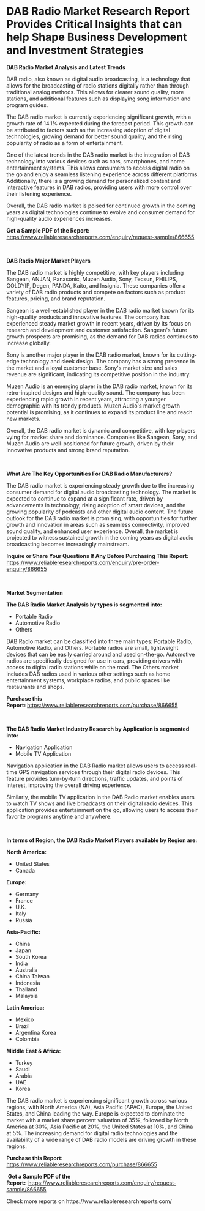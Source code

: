 <p><h1>DAB Radio Market Research Report Provides Critical Insights that can help Shape Business Development and Investment Strategies</h1></p><p><strong>DAB Radio Market Analysis and Latest Trends</strong></p>
<p><p>DAB radio, also known as digital audio broadcasting, is a technology that allows for the broadcasting of radio stations digitally rather than through traditional analog methods. This allows for clearer sound quality, more stations, and additional features such as displaying song information and program guides.</p><p>The DAB radio market is currently experiencing significant growth, with a growth rate of 14.1% expected during the forecast period. This growth can be attributed to factors such as the increasing adoption of digital technologies, growing demand for better sound quality, and the rising popularity of radio as a form of entertainment.</p><p>One of the latest trends in the DAB radio market is the integration of DAB technology into various devices such as cars, smartphones, and home entertainment systems. This allows consumers to access digital radio on the go and enjoy a seamless listening experience across different platforms. Additionally, there is a growing demand for personalized content and interactive features in DAB radios, providing users with more control over their listening experience.</p><p>Overall, the DAB radio market is poised for continued growth in the coming years as digital technologies continue to evolve and consumer demand for high-quality audio experiences increases.</p></p>
<p><strong>Get a Sample PDF of the Report:&nbsp;</strong> <a href="https://www.reliableresearchreports.com/enquiry/request-sample/866655">https://www.reliableresearchreports.com/enquiry/request-sample/866655</a></p>
<p>&nbsp;</p>
<p><strong>DAB Radio Major Market Players</strong></p>
<p><p>The DAB radio market is highly competitive, with key players including Sangean, ANJAN, Panasonic, Muzen Audio, Sony, Tecsun, PHILIPS, GOLDYIP, Degen, PANDA, Kaito, and Insignia. These companies offer a variety of DAB radio products and compete on factors such as product features, pricing, and brand reputation.</p><p>Sangean is a well-established player in the DAB radio market known for its high-quality products and innovative features. The company has experienced steady market growth in recent years, driven by its focus on research and development and customer satisfaction. Sangean's future growth prospects are promising, as the demand for DAB radios continues to increase globally.</p><p>Sony is another major player in the DAB radio market, known for its cutting-edge technology and sleek design. The company has a strong presence in the market and a loyal customer base. Sony's market size and sales revenue are significant, indicating its competitive position in the industry.</p><p>Muzen Audio is an emerging player in the DAB radio market, known for its retro-inspired designs and high-quality sound. The company has been experiencing rapid growth in recent years, attracting a younger demographic with its trendy products. Muzen Audio's market growth potential is promising, as it continues to expand its product line and reach new markets.</p><p>Overall, the DAB radio market is dynamic and competitive, with key players vying for market share and dominance. Companies like Sangean, Sony, and Muzen Audio are well-positioned for future growth, driven by their innovative products and strong brand reputation.</p></p>
<p>&nbsp;</p>
<p><strong>What Are The Key Opportunities For DAB Radio Manufacturers?</strong></p>
<p><p>The DAB radio market is experiencing steady growth due to the increasing consumer demand for digital audio broadcasting technology. The market is expected to continue to expand at a significant rate, driven by advancements in technology, rising adoption of smart devices, and the growing popularity of podcasts and other digital audio content. The future outlook for the DAB radio market is promising, with opportunities for further growth and innovation in areas such as seamless connectivity, improved sound quality, and enhanced user experience. Overall, the market is projected to witness sustained growth in the coming years as digital audio broadcasting becomes increasingly mainstream.</p></p>
<p><strong>Inquire or Share Your Questions If Any Before Purchasing This Report:</strong> <a href="https://www.reliableresearchreports.com/enquiry/pre-order-enquiry/866655">https://www.reliableresearchreports.com/enquiry/pre-order-enquiry/866655</a></p>
<p>&nbsp;</p>
<p><strong>Market Segmentation</strong></p>
<p><strong>The DAB Radio Market Analysis by types is segmented into:</strong></p>
<p><ul><li>Portable Radio</li><li>Automotive Radio</li><li>Others</li></ul></p>
<p><p>DAB Radio market can be classified into three main types: Portable Radio, Automotive Radio, and Others. Portable radios are small, lightweight devices that can be easily carried around and used on-the-go. Automotive radios are specifically designed for use in cars, providing drivers with access to digital radio stations while on the road. The Others market includes DAB radios used in various other settings such as home entertainment systems, workplace radios, and public spaces like restaurants and shops.</p></p>
<p><strong>Purchase this Report:&nbsp;</strong><a href="https://www.reliableresearchreports.com/purchase/866655">https://www.reliableresearchreports.com/purchase/866655</a></p>
<p>&nbsp;</p>
<p><strong>The DAB Radio Market Industry Research by Application is segmented into:</strong></p>
<p><ul><li>Navigation Application</li><li>Mobile TV Application</li></ul></p>
<p><p>Navigation application in the DAB Radio market allows users to access real-time GPS navigation services through their digital radio devices. This feature provides turn-by-turn directions, traffic updates, and points of interest, improving the overall driving experience.</p><p>Similarly, the mobile TV application in the DAB Radio market enables users to watch TV shows and live broadcasts on their digital radio devices. This application provides entertainment on the go, allowing users to access their favorite programs anytime and anywhere.</p></p>
<p>&nbsp;</p>
<p><strong>In terms of Region, the DAB Radio Market Players available by Region are:</strong></p>
<p>
    <p> <strong> North America: </strong>
        <ul>
            <li>United States</li>
            <li>Canada</li>
        </ul>
        </p> 
    <p> <strong> Europe: </strong>
        <ul>
            <li>Germany</li>
            <li>France</li>
            <li>U.K.</li>
            <li>Italy</li>
            <li>Russia</li>
        </ul>
        </p> 
    <p> <strong> Asia-Pacific: </strong>
        <ul>
            <li>China</li>
            <li>Japan</li>
            <li>South Korea</li>
            <li>India</li>
            <li>Australia</li>
            <li>China Taiwan</li>
            <li>Indonesia</li>
            <li>Thailand</li>
            <li>Malaysia</li>
        </ul>
        </p> 
    <p> <strong> Latin America: </strong>
        <ul>
            <li>Mexico</li>
            <li>Brazil</li>
            <li>Argentina Korea</li>
            <li>Colombia</li>
        </ul>
        </p> 
    <p> <strong> Middle East & Africa: </strong>
        <ul>
            <li>Turkey</li>
            <li>Saudi</li>
            <li>Arabia</li>
            <li>UAE</li>
            <li>Korea</li>
        </ul>
    </p>
    </p>
<p><p>The DAB radio market is experiencing significant growth across various regions, with North America (NA), Asia Pacific (APAC), Europe, the United States, and China leading the way. Europe is expected to dominate the market with a market share percent valuation of 35%, followed by North America at 30%, Asia Pacific at 20%, the United States at 10%, and China at 5%. The increasing demand for digital radio technologies and the availability of a wide range of DAB radio models are driving growth in these regions.</p></p>
<p><strong>Purchase this Report: </strong><a href="https://www.reliableresearchreports.com/purchase/866655">https://www.reliableresearchreports.com/purchase/866655</a></p>
<p>&nbsp;<strong>Get a Sample PDF of the Report:&nbsp;&nbsp;</strong><a href="https://www.reliableresearchreports.com/enquiry/request-sample/866655">https://www.reliableresearchreports.com/enquiry/request-sample/866655</a></p>
<p><strong></strong></p>
<p>Check more reports on https://www.reliableresearchreports.com/</p>